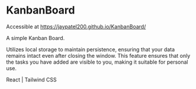 # KanbanBoard

Accessible at https://jaypatel200.github.io/KanbanBoard/

A simple Kanban Board. 

Utilizes local storage to maintain persistence, ensuring that your data remains intact even after closing the window. 
This feature ensures that only the tasks you have added are visible to you, making it suitable for personal use.

React | Tailwind CSS
